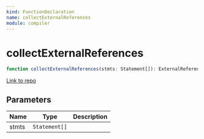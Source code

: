 ```yaml
---
kind: FunctionDeclaration
name: collectExternalReferences
module: compiler
---
```


# collectExternalReferences

```ts
function collectExternalReferences(stmts: Statement[]): ExternalReference[];
```

[Link to repo](https://github.com/timdeschryver/angular/blob/master/packages/compiler/src/output/output_ast.ts#L1632-L1636)

## Parameters

| Name  | Type          | Description |
| ----- | ------------- | ----------- |
| stmts | `Statement[]` |             |
